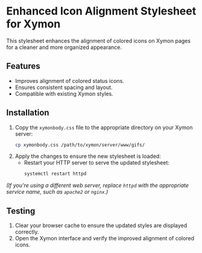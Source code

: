 # Enhanced Icon Alignment Stylesheet for Xymon

This stylesheet enhances the alignment of colored icons on Xymon pages for a cleaner and more organized appearance.

## Features

- Improves alignment of colored status icons.
- Ensures consistent spacing and layout.
- Compatible with existing Xymon styles.

## Installation

1. Copy the `xymonbody.css` file to the appropriate directory on your Xymon server:
   ```bash
   cp xymonbody.css /path/to/xymon/server/www/gifs/
   ```
2. Apply the changes to ensure the new stylesheet is loaded:
   - Restart your HTTP server to serve the updated stylesheet:
     ```bash
     systemctl restart httpd
     ```
*(If you're using a different web server, replace `httpd` with the appropriate service name, such as `apache2` or `nginx`.)*

## Testing

1. Clear your browser cache to ensure the updated styles are displayed correctly.
2. Open the Xymon interface and verify the improved alignment of colored icons.
